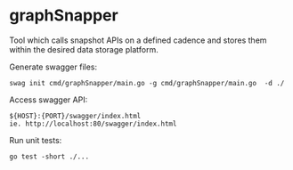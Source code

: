 # graphSnapper
Tool which calls snapshot APIs on a defined cadence and stores them within the desired data storage platform.

Generate swagger files:

    swag init cmd/graphSnapper/main.go -g cmd/graphSnapper/main.go  -d ./

Access swagger API:

    ${HOST}:{PORT}/swagger/index.html
    ie. http://localhost:80/swagger/index.html

Run unit tests:

    go test -short ./...